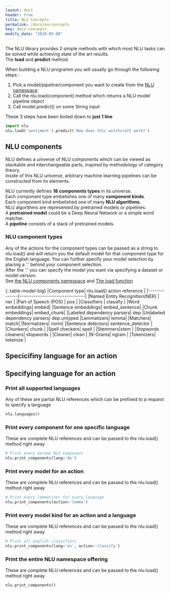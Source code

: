 ```yaml
---
layout: docs
header: true
title: NLU Concepts
permalink: /docs/en/concepts
key: docs-concepts
modify_date: "2020-05-08"
---
```


<div class="main-docs" markdown="1">

<div class="h3-box" markdown="1">

The NLU library provides 2 simple methods with which most NLU tasks can be solved while achieving state of the art results.   
The **load** and **predict** method.    

When building a NLU programm you will usually go through the following steps : 

1. Pick a model/pipeline/component you want to create from the [NLU namespace](/docs/en/namespace)
2. Call the nlu.load(component) method which returns a NLU model pipeline object
3. Call model.predict() on some String input

These 3 steps have been boiled down to **just 1 line**
```python
import nlu
nlu.load('sentiment').predict('How does this witchcraft work?')
```

</div><div class="h3-box" markdown="1">

## NLU components
NLU defines a universe of NLU components which can be viewed as stackable and interchangeable parts, inspired by methodology of category theory.         
Inside of this NLU universe, arbitrary machine learning pipelines can be constructed from its elements.     

NLU currently defines **18 components types** in its universe.    
Each component type embelishes one of many **component kinds**.  
Each component kind embelished one of many **NLU algorithms**.        
NLU algorithms are represented by pretrained models or pipelines.     
A **pretrained model** could be a Deep Neural Network or a simple word matcher.   
A **pipeline** consists of a stack of pretrained models.    

</div><div class="h3-box" markdown="1">

### NLU component types

Any of the actions for the component types can be passed as a string to nlu.load() and will return you the default model for that component type for the English language. 
You can further specify your model selection by placing a '.' behind your component selection.        
After the '.' you can specify the model you want via specifying a dataset or model version.   
See [the NLU components namespace](https://nlu.johnsnowlabs.com/docs/en/namespace) and [The load function](https://nlu.johnsnowlabs.com/docs/en/load_api)

{:.table-model-big}
|Component type|  nlu.load() action reference  |
|--------------|--------------------------------|
|Named Entity Recognition(NER) | ner |
|Part of Speech (POS) | pos |
|Classifiers | classify |
|Word embeddings| embed|
|Sentence embeddings| embed_sentence|
|Chunk embeddings| embed_chunk|
|Labeled dependency parsers| dep
|Unlabeled dependency parsers| dep.untyped
|Lemmatizers| lemma|
|Matchers| match|
|Normalizers| norm|
|Sentence detectors| sentence_detector |
|Chunkers| chunk |
|Spell checkers|  spell |
|Stemmers|stem |
|Stopwords cleaners| stopwords |
|Cleaner| clean |
|N-Grams| ngram |
|Tokenizers| tokenize |

</div><div class="h3-box" markdown="1">

## Specicifiny language for an action

## Specifying language for an action

### Print all supported languages
Any of these are partial NLU references which can be prefixed to a request to specify a language
```python
nlu.languages()
```

</div><div class="h3-box" markdown="1">

### Print every component for one specific language
These are complete NLU references and can be passed to the nlu.load() method right away
```python
# Print every German NLU component
nlu.print_components(lang='de')
```

</div><div class="h3-box" markdown="1">

### Print every model for an action
These are complete NLU references and can be passed to the nlu.load() method right away
```python
# Print every lemmatizer for every language
nlu.print_components(action='lemma')
```

</div><div class="h3-box" markdown="1">

### Print every model kind for an action and a language
These are complete NLU references and can be passed to the nlu.load() method right away
```python
# Print all english classifiers
nlu.print_components(lang='en', action='classify')
```

</div><div class="h3-box" markdown="1">

### Print the entire NLU namespace offering
These are complete NLU references and can be passed to the nlu.load() method right away
```python
nlu.print_components()
```

</div></div>